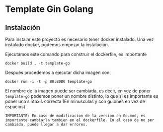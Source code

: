 # Template Gin Golang

## Instalación
Para instalar este proyecto es necesario tener docker instalado.
Una vez instalado docker, podemos empezar la instalación.

Ejecutamos este comando para construir el dockerfile, es importante 
```
docker build . -t template-go
```

Después procedemos a ejecutar dicha imagen con:
```
docker run -i -t -p 80:8080 template-go
```

El nombre de la imagen puede ser cambiada, es decir, en vez de poner `template-go`
podemos poner un nombre distinto, lo que si es importante es poner una sintaxis correcta (En minusculas y con guiones en vez de espacios)

`IMPORTANTE: En caso de modificacion de la version en Go.mod, es importante cambiarla tambien en el dockerfile. En el caso de no ser cambiada, puede llegar a dar errores.`